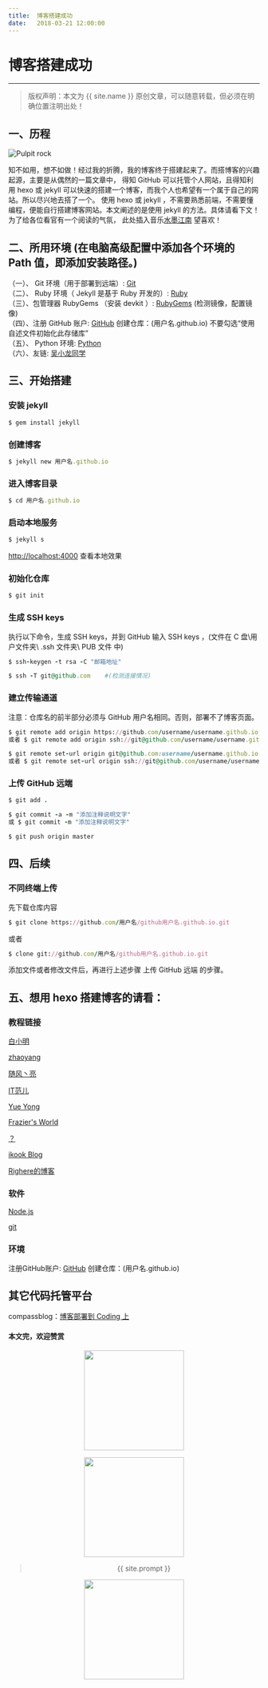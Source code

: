 ```yaml
---              
title:  博客搭建成功
date:   2018-03-21 12:00:00
---
```

# 博客搭建成功

***
> 版权声明：本文为 {{ site.name }} 原创文章，可以随意转载，但必须在明确位置注明出处！

## 一、历程  
<p><img border="0" src="/images/180321.jpg" alt="Pulpit rock" ></p>

知不如用，想不如做！经过我的折腾，我的博客终于搭建起来了。而搭博客的兴趣起源，主要是从偶然的一篇文章中，
得知 GitHub 可以托管个人网站，且得知利用 hexo 或 jekyll 可以快速的搭建一个博客，而我个人也希望有一个属于自己的网站。所以尽兴地去搭了一个。
使用 hexo 或 jekyll ，不需要熟悉前端，不需要懂编程，便能自行搭建博客网站。本文阐述的是使用 jekyll 的方法。具体请看下文！为了给各位看官有一个阅读的气氛，
此处插入音乐<a href="https://music.163.com/song?id=26897042&userid=1403262749">水墨江南</a> 望喜欢！

## 二、所用环境 (在电脑高级配置中添加各个环境的 Path 值，即添加安装路径。)      

（一）、 Git 环境（用于部署到远端）: <a href="https://git-scm.com/downloads">Git</a>  
（二）、 Ruby 环境（ Jekyll 是基于 Ruby 开发的）: <a href="https://rubyinstaller.org/downloads/">Ruby</a>  
（三）、包管理器 RubyGems （安装 devkit ）: <a href="https://rubyinstaller.org/downloads/">RubyGems</a> (检测镜像，配置镜像)         
（四）、注册 GitHub 账户: <a href="https://github.com/">GitHub</a> 创建仓库：(用户名.github.io) 不要勾选“使用自述文件初始化此存储库”             
（五）、 Python 环境: <a href="https://www.python.org/downloads/">Python</a>   
（六）、友链: <a href="http://wuxiaolong.me/2014/10/26/build-blog/">吴小龙同学</a>  

## 三、开始搭建     
### 安装 jekyll    
```ruby
$ gem install jekyll
```

### 创建博客  
```ruby
$ jekyll new 用户名.github.io
```

### 进入博客目录  
```ruby
$ cd 用户名.github.io  
```

### 启动本地服务 
```ruby
$ jekyll s 
```
     
<http://localhost:4000> 查看本地效果     

### 初始化仓库  
```ruby
$ git init
```
### 生成 SSH keys 
执行以下命令，生成 SSH keys，并到 GitHub 输入 SSH keys  ，(文件在  C 盘\用户文件夹\ .ssh 文件夹\ PUB 文件 中)  
```ruby
$ ssh-keygen -t rsa -C "邮箱地址"
```

```ruby
$ ssh -T git@github.com    #(检测连接情况)
```

### 建立传输通道  
注意：仓库名的前半部分必须与 GitHub 用户名相同。否则，部署不了博客页面。
```ruby
$ git remote add origin https://github.com/username/username.github.io.git   (无远程远点情况) 
或者 $ git remote add origin ssh://git@github.com/username/username.github.io.git 
```

```ruby
$ git remote set-url origin git@github.com:username/username.github.io.git   (有远程远点情况)
或者 $ git remote set-url origin ssh://git@github.com/username/username.github.io.git
```

### 上传 GitHub 远端  
```ruby
$ git add .
```

```ruby
$ git commit -a -m "添加注释说明文字"
或 $ git commit -m "添加注释说明文字"
```

```ruby
$ git push origin master
```

## 四、后续
### 不同终端上传      
先下载仓库内容      
```ruby
$ git clone https://github.com/用户名/github用户名.github.io.git
```
     
或者    
```ruby
$ clone git://github.com/用户名/github用户名.github.io.git
```
   
添加文件或者修改文件后，再进行上述步骤 上传 GitHub 远端  的步骤。      

## 五、想用 hexo 搭建博客的请看：     
### 教程链接
<p><a href="http://www.lovebxm.com/2017/05/30/buildBlog/#GitHub-注册和配置">白小明</a></p>     
<p><a href="http://mungo.space/page/4/">zhaoyang</a></p>     
<p><a href="http://windliang.cc/page/2/">随风丶亮
</a></p>     
<p><a href="http://www.itfanr.cc/page/6/">IT范儿</a></p>      
<p><a href="https://yueyongdev.github.io/2017/10/01/hexo/">Yue Yong</a></p>
<p><a href="https://frozentearz.github.io">Frazier's World</a></p>
<p><a href="http://simonyang777.com/2017/04/03/20170403/">？</a></p>
<p><a href="https://ikookblog.com">ikook Blog
</a></p>
<p><a href="https://righere.github.io/2016/10/10/install-hexo/">Righere的博客</a></p>

### 软件    
<p><a href="https://nodejs.org/dist/v5.12.0/">Node.js</a></p>   
<p><a href="https://git-scm.com/downloads">git</a></p> 

### 环境    
注册GitHub账户: <a href="https://github.com/">GitHub</a> 创建仓库：(用户名.github.io)

## 其它代码托管平台
compassblog：<a href="http://mp.weixin.qq.com/s?__biz=MzU5MTE0ODcwNQ==&mid=2247484186&idx=1&sn=60827984f095aff1b4284c9aba7a51ab&chksm=fe3220d4c945a9c2961c9f481d37d7782b2f26498c9459d5c619ba03c74513c8af5e9e629b1a&mpshare=1&scene=23&srcid=1021Av4remhiM5nag7qkkZDx#rd">博客部署到 Coding 上</a>


#### 本文完，欢迎赞赏      
<div  align="center">      
<p><img src="/images/weixin.png" width="200" height="200"></p>     

<div  align="center">      
<p><img src="/images/zhifubao.jpg" width="200" height="200"></p>     


> {{ site.prompt }}    

<div  align="center">       
<img src="https://rengui520.github.io/images/wechart.jpg" width = "200" height = "200"/>       

